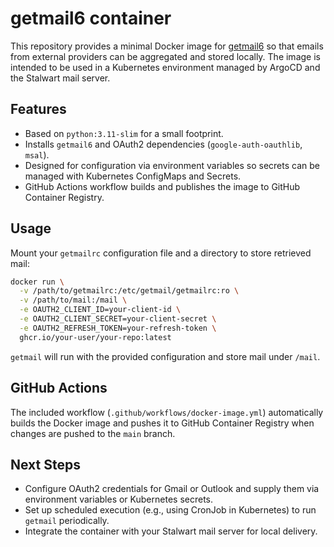 # getmail6 container

This repository provides a minimal Docker image for [getmail6](https://github.com/getmail6/getmail6) so that emails from external providers can be aggregated and stored locally. The image is intended to be used in a Kubernetes environment managed by ArgoCD and the Stalwart mail server.

## Features

- Based on `python:3.11-slim` for a small footprint.
- Installs `getmail6` and OAuth2 dependencies (`google-auth-oauthlib`, `msal`).
- Designed for configuration via environment variables so secrets can be managed with Kubernetes ConfigMaps and Secrets.
- GitHub Actions workflow builds and publishes the image to GitHub Container Registry.

## Usage

Mount your `getmailrc` configuration file and a directory to store retrieved mail:

```bash
docker run \
  -v /path/to/getmailrc:/etc/getmail/getmailrc:ro \
  -v /path/to/mail:/mail \
  -e OAUTH2_CLIENT_ID=your-client-id \
  -e OAUTH2_CLIENT_SECRET=your-client-secret \
  -e OAUTH2_REFRESH_TOKEN=your-refresh-token \
  ghcr.io/your-user/your-repo:latest
```

`getmail` will run with the provided configuration and store mail under `/mail`.

## GitHub Actions

The included workflow (`.github/workflows/docker-image.yml`) automatically builds the Docker image and pushes it to GitHub Container Registry when changes are pushed to the `main` branch.

## Next Steps

- Configure OAuth2 credentials for Gmail or Outlook and supply them via environment variables or Kubernetes secrets.
- Set up scheduled execution (e.g., using CronJob in Kubernetes) to run `getmail` periodically.
- Integrate the container with your Stalwart mail server for local delivery.

